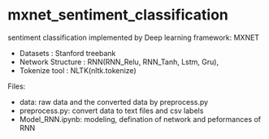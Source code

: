 # mxnet_sentiment_classification
sentiment classification implemented by Deep learning framework: MXNET
*  Datasets : Stanford treebank 
*  Network Structure : RNN(RNN_Relu, RNN_Tanh, Lstm, Gru),
*  Tokenize tool : NLTK(nltk.tokenize)

Files: 
* data: raw data and the converted data by preprocess.py
* preprocess.py: convert data to text files and csv labels 
* Model_RNN.ipynb: modeling, defination of network and peformances of RNN
